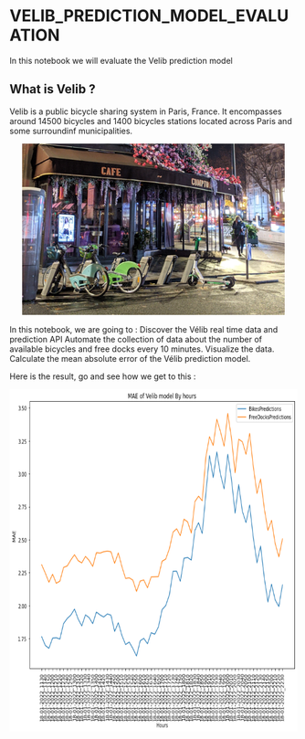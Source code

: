 # VELIB_PREDICTION_MODEL_EVALUATION
In this notebook we will evaluate the Velib prediction model
## What is Velib ?
Velib is a public bicycle sharing system in Paris, France. It encompasses around 14500 bicycles and 1400 bicycles stations located across Paris and some surroundinf municipalities.

<p align="center">
  <img width="460" height="300" src="https://github.com/Alabouchsalaheddine/VELIB_PREDICTION_MODEL_EVALUATION/blob/main/images/1.png">
</p>

In this notebook, we are going to  :
Discover the Vélib real time data and prediction API
Automate the collection of data about the number of available bicycles and free docks every 10 minutes.
Visualize the data.
Calculate the mean absolute error of the Vélib prediction model.

Here is the result, go and see how we get to this :
<p align="center">
  <img width="700" height="600" src="https://github.com/Alabouchsalaheddine/VELIB_PREDICTION_MODEL_EVALUATION/blob/main/images/8.png">
</p>
